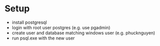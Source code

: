 # Setup
- install postgresql
- login with root user postgres (e.g. use pgadmin)
- create user and database matching windows user (e.g. phucknguyen)
- run psql.exe with the new user